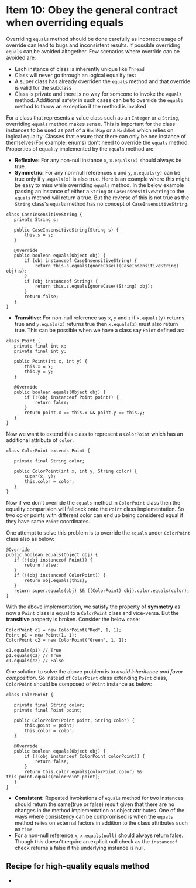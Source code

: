 # Item 10: Obey the general contract when overriding equals

Overriding `equals` method should be done carefully as incorrect usage of override can lead to bugs and inconsistent results. If possible overriding `equals` can be avoided altogether. Few scenarios where override can be avoided are:
 - Each instance of class is inherently unique like `Thread`
 - Class will never go through an logical equality test
 - A super class has already overriden the `equals` method and that override is valid for the subclass
 - Class is private and there is no way for someone to invoke the `equals` method. Additional safety in such cases can be to override the `equals` method to throw an exception if the method is invoked

For a class that represents a value class such as an `Integer` or a `String`, overriding `equals` method makes sense. This is important for the class instances to be used as part of a `HashMap` or a `HashSet` which relies on logical equality. Classes that ensure that there can only be one instance of themselves(For example: enums) don't need to override the `equals` method. Properties of equality implemented by the `equals` method are:
 - **Reflexive:** For any non-null instance `x`, `x.equals(x)` should always be true.
 - **Symmetric:** For any non-null references `x` and `y`, `x.equals(y)` can be true only if `y.equals(x)` is also true. Here is an example where this might be easy to miss while overriding `equals` method. In the below example passing an instance of either a `String` or `CaseInsensitiveString` to the `equals` method will return a true. But the reverse of this is not true as the `String` class's `equals` method has no concept of `CaseInsensitiveString`. 
 ```
 class CaseInsensitiveString {
    private String s;

    public CaseInsensitiveString(String s) {
        this.s = s;
    }

    @Override
    public boolean equals(Object obj) {
        if (obj instanceof CaseInsensitiveString) {
            return this.s.equalsIgnoreCase(((CaseInsensitiveString) obj).s);
        }
        if (obj instanceof String) {
            return this.s.equalsIgnoreCase((String) obj);
        }
        return false;
    }
}
 ```
 - **Transitive:** For non-null reference say `x`, `y` and `z` if `x.equals(y)` returns true and `y.equals(z)` returns true then `x.equals(z)` must also return true. This can be possible when we have a class say `Point` defined as:
 ```
 class Point {
    private final int x;
    private final int y;

    public Point(int x, int y) {
        this.x = x;
        this.y = y;
    }

    @Override
    public boolean equals(Object obj) {
        if (!(obj instanceof Point point)) {
            return false;
        }
        return point.x == this.x && point.y == this.y;
    }
}
 ```
 Now we want to extend this class to represent a `ColorPoint` which has an additional attribute of `color`. 
 ```
 class ColorPoint extends Point {

    private final String color;

    public ColorPoint(int x, int y, String color) {
        super(x, y);
        this.color = color;
    }
}
 ```
 Now if we don't override the `equals` method in `ColorPoint` class then the equality comparision will fallback onto the `Point` class implementation. So two color points with different color can end up being considered equal if they have same `Point` coordinates. 
 
 One attempt to solve this problem is to override the `equals` under `ColorPoint` class also as below:
 ```
 @Override
public boolean equals(Object obj) {
    if (!(obj instanceof Point)) {
        return false;
    }
    if (!(obj instanceof ColorPoint)) {
        return obj.equals(this);
    }
    return super.equals(obj) && ((ColorPoint) obj).color.equals(color);
}
 ```
 With the above implementation, we satisfy the property of **symmetry** as now a `Point` class is equal to a `ColorPoint` class and vice-versa. But the **transitive** property is broken. Consider the below case:
 ```
 ColorPoint c1 = new ColorPoint("Red", 1, 1);
 Point p1 = new Point(1, 1);
 ColorPoint c2 = new ColorPoint("Green", 1, 1);

 c1.equals(p1) // True
 p1.equals(c2) // True
 c1.equals(c2) // False
 ```
 One solution to solve the above problem is to *avoid inheritence and favor composition*. So instead of `ColorPoint` class extending `Point` class, `ColorPoint` should be composed of `Point` instance as below:
 ```
 class ColorPoint {

    private final String color;
    private final Point point;

    public ColorPoint(Point point, String color) {
        this.point = point;
        this.color = color;
    }

    @Override
    public boolean equals(Object obj) {
        if (!(obj instanceof ColorPoint colorPoint)) {
            return false;
        }
        return this.color.equals(colorPoint.color) && this.point.equals(colorPoint.point);
    }
}
 ```
 - **Consistent:** Repeated invokations of `equals` method for two instances should return the same(true or false) result given that there are no changes in the method implementation or object attributes. One of the ways where consistency can be compromised is when the `equals` method relies on external factors in addition to the class attributes such as `time`.
 - For a non-null reference `x`, `x.equals(null)` should always return false. Though this doesn't require an explicit null check as the `instanceof` check returns a false if the underlying instance is null.

## Recipe for high-quality equals method
 - 

